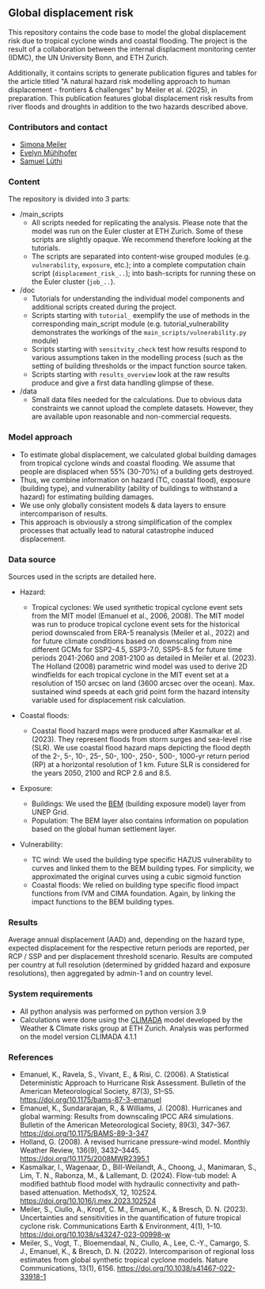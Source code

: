 ## Global displacement risk

This repository contains the code base to model the global displacement risk due to tropical cyclone winds and coastal flooding. The project is the result of a collaboration between the internal displacment monitoring center (IDMC), the UN University Bonn, and ETH Zurich.

Additionally, it contains scripts to generate publication figures and tables for the article titled "A natural hazard risk modelling approach to human displacement - frontiers & challenges" by Meiler et al. (2025), in preparation. This publication features global displacement risk results from river floods and droughts in addition to the two hazards described above.

### Contributors and contact
- [Simona Meiler](mailto:simona.meiler@usys.ethz.ch)
- [Evelyn Mühlhofer](mailto:evelyn.muehlhofer@usys.ethz.ch)
- [Samuel Lüthi](mailto:samuel.luethi@usys.ethz.ch)



### Content
The repository is divided into 3 parts:
  - /main_scripts
    - All scripts needed for replicating the analysis. Please note that the model was run on the Euler cluster at ETH Zurich. Some of these scripts are slightly opaque. We recommend therefore looking at the tutorials.
    - The scripts are separated into content-wise grouped modules (e.g. `vulnerability`, `exposure`, etc.); into a complete computation chain script (`displacement_risk_..`); into bash-scripts for running these on the Euler cluster (`job_..`).
  - /doc
    - Tutorials for understanding the individual model components and additional scripts created during the project. 
    - Scripts starting with `tutorial_` exemplify the use of methods in the corresponding main_script module (e.g. tutorial_vulnerability demonstrates the workings of the `main_scripts/vulnerability.py` module) 
    - Scripts starting with `sensitvity_check` test how results respond to various assumptions taken in the modelling process (such as the setting of building thresholds or the impact function source taken.
    - Scripts starting with `results_overview` look at the raw results produce and give a first data handling glimpse of these.
  - /data
    - Small data files needed for the calculations. Due to obvious data constraints we cannot upload the complete datasets. However, they are available upon reasonable and non-commercial requests.

### Model approach
- To estimate global displacement, we calculated global building damages from tropical cyclone winds and coastal flooding. We assume that people are displaced when 55% (30-70%) of a building gets destroyed.
- Thus, we combine information on hazard (TC, coastal flood), exposure (building type), and vulnerability (ability of buildings to withstand a hazard) for estimating building damages.
- We use only globally consistent models & data layers to ensure intercomparison of results.
- This approach is obviously a strong simplification of the complex processes that actually lead to natural catastrophe induced displacement.

### Data source
Sources used in the scripts are detailed here.
- Hazard:
  - Tropical cyclones: 
We used synthetic tropical cyclone event sets from the MIT model (Emanuel et al., 2006, 2008). The MIT model was run to produce tropical cyclone event sets for the historical period downscaled from ERA-5 reanalysis (Meiler et al., 2022) and for future climate conditions based on downscaling from nine different GCMs for SSP2-4.5, SSP3-7.0, SSP5-8.5 for future time periods 2041-2060 and 2081-2100 as detailed in Meiler et al. (2023). 
The Holland (2008) parametric wind model was used to derive 2D windfields for each tropical cyclone in the MIT event set at a resolution of 150 arcsec on land (3600 arcsec over the ocean). Max. sustained wind speeds at each grid point form the hazard intensity variable used for displacement risk calculation.

- Coastal floods:
  - Coastal flood hazard maps were produced after Kasmalkar et al. (2023). They represent floods from storm surges and sea-level rise (SLR). We use coastal flood hazard maps depicting the flood depth of the 2-, 5-, 10-, 25-, 50-, 100-, 250-, 500-, 1000-yr return period (RP) at a horizontal resolution of 1 km. Future SLR is considered for the years 2050, 2100 and RCP 2.6 and 8.5.

- Exposure: 
  - Buildings: We used the [BEM](https://giri.unepgrid.ch/sites/default/files/2023-09/GIRI_BEM_report_UNIGE.pdf) (building exposure model) layer from UNEP Grid.
  - Population: The BEM layer also contains information on population based on the global human settlement layer.

- Vulnerability: 
  - TC wind: We used the building type specific HAZUS vulnerability to curves and linked them to the BEM building types. For simplicity, we approximated the original curves using a cubic sigmoid function
  - Coastal floods: We relied on building type specific flood impact functions from IVM and CIMA foundation. Again, by linking the impact functions to the BEM building types.

### Results

Average annual displacement (AAD) and, depending on the hazard type, expected displacement for the respective return periods are reported, per RCP / SSP and per displacement threshold scenario. Results are computed per country at full resolution (determined by gridded hazard and exposure resolutions), then aggregated by admin-1 and on country level. 

### System requirements

- All python analysis was performed on python version 3.9
- Calculations were done using the  [CLIMADA](https://github.com/CLIMADA-project/climada_python) model developed by the Weather & Climate risks group at ETH Zurich. Analysis was performed on the model version CLIMADA 4.1.1

### References
* Emanuel, K., Ravela, S., Vivant, E., & Risi, C. (2006). A Statistical Deterministic Approach to Hurricane Risk Assessment. Bulletin of the American Meteorological Society, 87(3), S1–S5. https://doi.org/10.1175/bams-87-3-emanuel 
* Emanuel, K., Sundararajan, R., & Williams, J. (2008). Hurricanes and global warming: Results from downscaling IPCC AR4 simulations. Bulletin of the American Meteorological Society, 89(3), 347–367. https://doi.org/10.1175/BAMS-89-3-347 
* Holland, G. (2008). A revised hurricane pressure-wind model. Monthly Weather Review, 136(9), 3432–3445. https://doi.org/10.1175/2008MWR2395.1
* Kasmalkar, I., Wagenaar, D., Bill-Weilandt, A., Choong, J., Manimaran, S., Lim, T. N., Rabonza, M., & Lallemant, D. (2024). Flow-tub model: A modified bathtub flood model with hydraulic connectivity and path-based attenuation. MethodsX, 12, 102524. https://doi.org/10.1016/j.mex.2023.102524 
* Meiler, S., Ciullo, A., Kropf, C. M., Emanuel, K., & Bresch, D. N. (2023). Uncertainties and sensitivities in the quantification of future tropical cyclone risk. Communications Earth & Environment, 4(1), 1–10. https://doi.org/10.1038/s43247-023-00998-w 
* Meiler, S., Vogt, T., Bloemendaal, N., Ciullo, A., Lee, C.-Y., Camargo, S. J., Emanuel, K., & Bresch, D. N. (2022). Intercomparison of regional loss estimates from global synthetic tropical cyclone models. Nature Communications, 13(1), 6156. https://doi.org/10.1038/s41467-022-33918-1 
